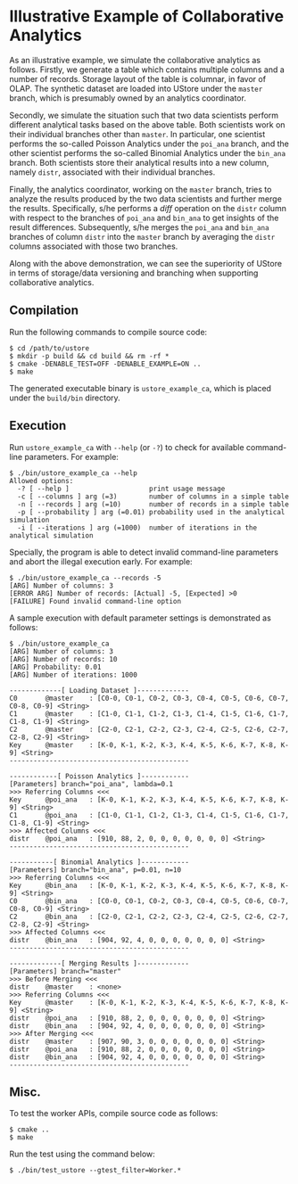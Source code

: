 # Illustrative Example of Collaborative Analytics #

As an illustrative example, we simulate the collaborative analytics as follows. 
Firstly, we generate a table which contains multiple columns and a number of records. 
Storage layout of the table is columnar, in favor of OLAP. 
The synthetic dataset are loaded into UStore under the `master` branch, which is presumably owned by an analytics coordinator. 

Secondly, we simulate the situation such that two data scientists perform different analytical tasks based on the above table. 
Both scientists work on their individual branches other than `master`. 
In particular, one scientist performs the so-called Poisson Analytics under the `poi_ana` branch, and the other scientist performs the so-called Binomial Analytics under the `bin_ana` branch. 
Both scientists store their analytical results into a new column, namely `distr`, associated with their individual branches. 

Finally, the analytics coordinator, working on the `master` branch, tries to analyze the results produced by the two data scientists and further merge the results. 
Specifically, s/he performs a _diff_ operation on the `distr` column with respect to the branches of `poi_ana` and `bin_ana` to get insights of the result differences. 
Subsequently, s/he merges the `poi_ana` and `bin_ana` branches of column `distr` into the `master` branch by averaging the `distr` columns associated with those two branches. 

Along with the above demonstration, we can see the superiority of UStore in terms of storage/data versioning and branching when supporting collaborative analytics. 

## Compilation ##

Run the following commands to compile source code:
 
    $ cd /path/to/ustore
    $ mkdir -p build && cd build && rm -rf *
    $ cmake -DENABLE_TEST=OFF -DENABLE_EXAMPLE=ON ..
    $ make

The generated executable binary is `ustore_example_ca`, which is placed under the `build/bin` directory.

## Execution ##

Run `ustore_example_ca` with `--help` (or `-?`) to check for available command-line parameters. 
For example: 

    $ ./bin/ustore_example_ca --help
    Allowed options:
      -? [ --help ]                    print usage message
      -c [ --columns ] arg (=3)        number of columns in a simple table
      -n [ --records ] arg (=10)       number of records in a simple table
      -p [ --probability ] arg (=0.01) probability used in the analytical simulation
      -i [ --iterations ] arg (=1000)  number of iterations in the analytical simulation

Specially, the program is able to detect invalid command-line parameters and abort the illegal execution early. 
For example: 

    $ ./bin/ustore_example_ca --records -5
    [ARG] Number of columns: 3
    [ERROR ARG] Number of records: [Actual] -5, [Expected] >0
    [FAILURE] Found invalid command-line option

A sample execution with default parameter settings is demonstrated as follows: 

    $ ./bin/ustore_example_ca 
    [ARG] Number of columns: 3
    [ARG] Number of records: 10
    [ARG] Probability: 0.01
    [ARG] Number of iterations: 1000

    -------------[ Loading Dataset ]-------------
    C0       @master    : [C0-0, C0-1, C0-2, C0-3, C0-4, C0-5, C0-6, C0-7, C0-8, C0-9] <String>
    C1       @master    : [C1-0, C1-1, C1-2, C1-3, C1-4, C1-5, C1-6, C1-7, C1-8, C1-9] <String>
    C2       @master    : [C2-0, C2-1, C2-2, C2-3, C2-4, C2-5, C2-6, C2-7, C2-8, C2-9] <String>
    Key      @master    : [K-0, K-1, K-2, K-3, K-4, K-5, K-6, K-7, K-8, K-9] <String>
    ---------------------------------------------

    ------------[ Poisson Analytics ]------------
    [Parameters] branch="poi_ana", lambda=0.1
    >>> Referring Columns <<<
    Key      @poi_ana   : [K-0, K-1, K-2, K-3, K-4, K-5, K-6, K-7, K-8, K-9] <String>
    C1       @poi_ana   : [C1-0, C1-1, C1-2, C1-3, C1-4, C1-5, C1-6, C1-7, C1-8, C1-9] <String>
    >>> Affected Columns <<<
    distr    @poi_ana   : [910, 88, 2, 0, 0, 0, 0, 0, 0, 0] <String>
    ---------------------------------------------

    -----------[ Binomial Analytics ]------------
    [Parameters] branch="bin_ana", p=0.01, n=10
    >>> Referring Columns <<<
    Key      @bin_ana   : [K-0, K-1, K-2, K-3, K-4, K-5, K-6, K-7, K-8, K-9] <String>
    C0       @bin_ana   : [C0-0, C0-1, C0-2, C0-3, C0-4, C0-5, C0-6, C0-7, C0-8, C0-9] <String>
    C2       @bin_ana   : [C2-0, C2-1, C2-2, C2-3, C2-4, C2-5, C2-6, C2-7, C2-8, C2-9] <String>
    >>> Affected Columns <<<
    distr    @bin_ana   : [904, 92, 4, 0, 0, 0, 0, 0, 0, 0] <String>
    ---------------------------------------------

    -------------[ Merging Results ]-------------
    [Parameters] branch="master"
    >>> Before Merging <<<
    distr    @master    : <none>
    >>> Referring Columns <<<
    Key      @master    : [K-0, K-1, K-2, K-3, K-4, K-5, K-6, K-7, K-8, K-9] <String>
    distr    @poi_ana   : [910, 88, 2, 0, 0, 0, 0, 0, 0, 0] <String>
    distr    @bin_ana   : [904, 92, 4, 0, 0, 0, 0, 0, 0, 0] <String>
    >>> After Merging <<<
    distr    @master    : [907, 90, 3, 0, 0, 0, 0, 0, 0, 0] <String>
    distr    @poi_ana   : [910, 88, 2, 0, 0, 0, 0, 0, 0, 0] <String>
    distr    @bin_ana   : [904, 92, 4, 0, 0, 0, 0, 0, 0, 0] <String>
    ---------------------------------------------

## Misc. ##

To test the worker APIs, compile source code as follows:

    $ cmake ..
    $ make

Run the test using the command below: 

    $ ./bin/test_ustore --gtest_filter=Worker.*

